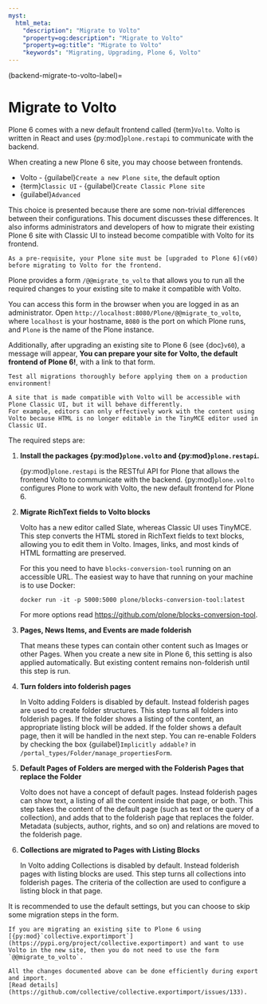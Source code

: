 ```yaml
---
myst:
  html_meta:
    "description": "Migrate to Volto"
    "property=og:description": "Migrate to Volto"
    "property=og:title": "Migrate to Volto"
    "keywords": "Migrating, Upgrading, Plone 6, Volto"
---
```


(backend-migrate-to-volto-label)=

# Migrate to Volto

Plone 6 comes with a new default frontend called {term}`Volto`.
Volto is written in React and uses {py:mod}`plone.restapi` to communicate with the backend.

When creating a new Plone 6 site, you may choose between frontends.

-   Volto - {guilabel}`Create a new Plone site`, the default option
-   {term}`Classic UI` - {guilabel}`Create Classic Plone site`
-   {guilabel}`Advanced`

This choice is presented because there are some non-trivial differences between their configurations.
This document discusses these differences.
It also informs administrators and developers of how to migrate their existing Plone 6 site with Classic UI to instead become compatible with Volto for its frontend.

```{important}
As a pre-requisite, your Plone site must be [upgraded to Plone 6](v60) before migrating to Volto for the frontend.
```

Plone provides a form `/@@migrate_to_volto` that allows you to run all the required changes to your existing site to make it compatible with Volto.

You can access this form in the browser when you are logged in as an administrator.
Open `http://localhost:8080/Plone/@@migrate_to_volto`, where `localhost` is your hostname, `8080` is the port on which Plone runs, and `Plone` is the name of the Plone instance.

Additionally, after upgrading an existing site to Plone 6 (see {doc}`v60`), a message will appear, **You can prepare your site for Volto, the default frontend of Plone 6!**, with a link to that form.

```{warning}
Test all migrations thoroughly before applying them on a production environment!

A site that is made compatible with Volto will be accessible with Plone Classic UI, but it will behave differently.
For example, editors can only effectively work with the content using Volto because HTML is no longer editable in the TinyMCE editor used in Classic UI.
```

The required steps are:

1.  **Install the packages {py:mod}`plone.volto` and {py:mod}`plone.restapi`.**

    {py:mod}`plone.restapi` is the RESTful API for Plone that allows the frontend Volto to communicate with the backend.
    {py:mod}`plone.volto` configures Plone to work with Volto, the new default frontend for Plone 6.

1.  **Migrate RichText fields to Volto blocks**

    Volto has a new editor called Slate, whereas Classic UI uses TinyMCE.
    This step converts the HTML stored in RichText fields to text blocks, allowing you to edit them in Volto.
    Images, links, and most kinds of HTML formatting are preserved.

    For this you need to have `blocks-conversion-tool` running on an accessible URL.
    The easiest way to have that running on your machine is to use Docker:

    ```shell
    docker run -it -p 5000:5000 plone/blocks-conversion-tool:latest
    ```

    For more options read https://github.com/plone/blocks-conversion-tool.

1.  **Pages, News Items, and Events are made folderish**

    That means these types can contain other content such as Images or other Pages.
    When you create a new site in Plone 6, this setting is also applied automatically.
    But existing content remains non-folderish until this step is run.

1.  **Turn folders into folderish pages**

    In Volto adding Folders is disabled by default.
    Instead folderish pages are used to create folder structures.
    This step turns all folders into folderish pages.
    If the folder shows a listing of the content, an appropriate listing block will be added.
    If the folder shows a default page, then it will be handled in the next step.
    You can re-enable Folders by checking the box {guilabel}`Implicitly addable?` in ``/portal_types/Folder/manage_propertiesForm``.

1.  **Default Pages of Folders are merged with the Folderish Pages that replace the Folder**

    Volto does not have a concept of default pages.
    Instead folderish pages can show text, a listing of all the content inside that page, or both.
    This step takes the content of the default page (such as text or the query of a collection), and adds that to the folderish page that replaces the folder.
    Metadata (subjects, author, rights, and so on) and relations are moved to the folderish page.


1.  **Collections are migrated to Pages with Listing Blocks**

    In Volto adding Collections is disabled by default.
    Instead folderish pages with listing blocks are used.
    This step turns all collections into folderish pages.
    The criteria of the collection are used to configure a listing block in that page.

It is recommended to use the default settings, but you can choose to skip some migration steps in the form.

```{note}
If you are migrating an existing site to Plone 6 using [{py:mod}`collective.exportimport`](https://pypi.org/project/collective.exportimport) and want to use Volto in the new site, then you do not need to use the form `@@migrate_to_volto`.

All the changes documented above can be done efficiently during export and import.
[Read details](https://github.com/collective/collective.exportimport/issues/133).
```
